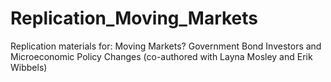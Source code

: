 # Replication_Moving_Markets
Replication materials for: Moving Markets? Government Bond Investors and Microeconomic Policy Changes (co-authored with Layna Mosley and Erik Wibbels)
